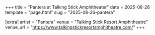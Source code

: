 +++
title = "Pantera at Talking Stick Amphitheater"
date = 2025-08-26
template = "page.html"
slug = "2025-08-26-pantera"

[extra]
artist = "Pantera"
venue = "Talking Stick Resort Amphitheatre"
venue_url = "https://www.talkingstickresortamphitheatre.com/"
+++
